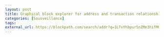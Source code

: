 ```yaml
---
layout: post
title: Graphical block explorer for address and transaction relationships - Blockpath
categories: [Sousveillance]
tags: 
external_url: https://blockpath.com/search/addr?q=1LTvYhbpur5nZMe3hifMGgq28MMBzRgNdC&action=graph
---
```

